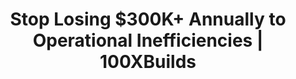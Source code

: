 ---
layout: "layouts/automationSales.njk"
title: "Stop Losing $300K+ Annually to Operational Inefficiencies | 100XBuilds"
des: "The only performance-guaranteed optimization framework for $5M-$50M luxury home builders. 15-25% operational efficiency gains within 90 days or you don't pay."
permalink: "/luxury-builder-ascension/"
---